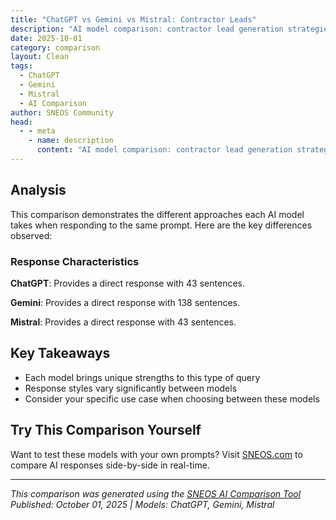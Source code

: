 ```yaml
---
title: "ChatGPT vs Gemini vs Mistral: Contractor Leads"
description: "AI model comparison: contractor lead generation strategies..."
date: 2025-10-01
category: comparison
layout: Clean
tags:
  - ChatGPT
  - Gemini
  - Mistral
  - AI Comparison
author: SNEOS Community
head:
  - - meta
    - name: description
      content: "AI model comparison: contractor lead generation strategies..."
---
```


<ChatComparison
  title="ChatGPT vs Gemini vs Mistral: Contractor Leads"
  prompt="contractor lead generation strategies"
  :responses='{
    "ChatGPT": "Certainly! Here are several effective contractor lead generation strategies that can help you attract and convert potential clients:\n\n### 1. **Optimize Your Website**\n- **SEO:** Use local SEO to ensure your business appears in searches like \u0022contractor near me\u0022 or \u0022home renovation [city].\u0022\n- **Showcase Portfolio:** Display past projects with before-and-after photos.\n- **Clear CTAs:** Include strong calls to action such as \u201CRequest a Free Quote\u201D or \u201CSchedule a Consultation.\u201D\n\n### 2. **Leverage Online Directories and Review Sites**\n- Create profiles on platforms like Angie\u2019s List, HomeAdvisor, Houzz, Yelp, and Google My Business.\n- Encourage satisfied clients to leave positive reviews.\n- Respond promptly and professionally to reviews.\n\n### 3. **Content Marketing**\n- Start a blog with helpful tips related to contracting, renovations, or maintenance.\n- Create videos demonstrating your work, client testimonials, or DIY advice.\n- Offer downloadable guides or checklists in exchange for contact information.\n\n### 4. **Social Media Marketing**\n- Use platforms like Facebook, Instagram, and LinkedIn to showcase projects, share client testimonials, and engage with the community.\n- Run targeted ads focusing on your local area.\n- Join local community groups and participate in conversations without being overly promotional.\n\n### 5. **Networking and Partnerships**\n- Partner with real estate agents, architects, interior designers, and suppliers who can refer clients.\n- Attend local home shows, trade fairs, and Chamber of Commerce events.\n- Join local business groups and contractor associations.\n\n### 6. **Referral Programs**\n- Offer incentives to existing clients or partners who refer new business.\n- Provide excellent service to encourage word-of-mouth referrals naturally.\n\n### 7. **Email Marketing**\n- Build an email list by collecting contact information via your website or events.\n- Send regular newsletters with project highlights, promotions, and industry news.\n- Personalize emails to nurture leads over time.\n\n### 8. **Paid Advertising**\n- Use Google Ads targeting keywords relevant to your services and location.\n- Try Facebook and Instagram ads to reach homeowners within your service area.\n- Consider local radio or newspaper ads if they reach your target demographic.\n\n### 9. **Cold Outreach**\n- Direct mail postcards or flyers in targeted neighborhoods.\n- Door-to-door introductions with brochures for newly constructed or older homes.\n- Follow-up calls or emails to leads gathered from networking or online platforms.\n\n### 10. **Offer Free Workshops or Consultations**\n- Host local DIY workshops or seminars about home improvement topics.\n- Offer free estimates or consultations to attract potential clients.\n\n---\n\n### Tips for Success:\n- Track where your leads come from to focus efforts on the most effective channels.\n- Maintain consistent follow-up to convert leads into customers.\n- Keep your brand professional and trustworthy across all platforms.\n\nIf you want, I can help you create a detailed plan or content for any of these strategies!",
    "Gemini": "Okay, let\u0027s break down contractor lead generation strategies. To give you the most useful advice, I\u0027ll cover a wide range of approaches, from online to offline, and discuss the pros and cons of each.\n\n**I. Foundation: Core Principles for All Strategies**\n\nBefore diving into specific tactics, keep these fundamental principles in mind:\n\n*   **Know Your Ideal Customer:**  Who are you trying to reach? (e.g., affluent homeowners, first-time buyers, commercial businesses).  Knowing their demographics, needs, pain points, and online/offline behavior is crucial.  Create a detailed \u0022customer avatar.\u0022\n*   **Build a Professional Brand:** Your brand is more than just a logo. It\u0027s your reputation, expertise, and the promise you make to customers.  Ensure your website, marketing materials, and communication reflect professionalism, trustworthiness, and quality.\n*   **Excellent Customer Service:** Word-of-mouth is still powerful.  Happy clients are your best salespeople.  Prioritize responsiveness, clear communication, and going the extra mile.  Actively solicit reviews and testimonials.\n*   **Track Your Results:**  Don\u0027t just throw money at marketing.  Use analytics to measure what\u0027s working and what\u0027s not.  This allows you to refine your strategies and maximize your ROI.\n*   **Budget:** How much can you afford to spend on marketing each month? Knowing your budget will allow you to focus on the most cost effective lead generation strategies.\n\n**II. Online Lead Generation Strategies**\n\nA. **Website Optimization (Your Digital Hub)**\n\n*   **Professional Website:**\n    *   **Mobile-Friendly (Responsive Design):** Essential, as many people search on their phones.\n    *   **Clear Value Proposition:**  Immediately communicate what you do and why you\u0027re the best choice.\n    *   **Easy Navigation:**  Users should easily find what they\u0027re looking for (services, portfolio, contact info).\n    *   **High-Quality Content:**  Informative blog posts, articles, and FAQs that address common homeowner questions.  Demonstrates expertise and improves SEO.\n    *   **Compelling Visuals:**  Professional photos and videos of your work.  \u0022Before \u0026 After\u0022 shots are powerful.\n    *   **Clear Call to Action (CTA):**  Encourage visitors to contact you (e.g., \u0022Get a Free Estimate,\u0022 \u0022Schedule a Consultation\u0022).\n    *   **Secure Website:**  Make sure your website is secure with HTTPS.\n\n*   **Search Engine Optimization (SEO):**\n    *   **Keyword Research:**  Identify the terms your target customers are searching for (e.g., \u0022kitchen remodel [city],\u0022 \u0022roof repair near me\u0022).  Use tools like Google Keyword Planner, Ahrefs, or SEMrush.\n    *   **On-Page Optimization:**  Optimize your website content, meta descriptions, and image alt tags with relevant keywords.\n    *   **Off-Page Optimization (Link Building):**  Get links from other reputable websites in your industry or local community.  This boosts your website\u0027s authority.\n    *   **Local SEO:**\n        *   **Google My Business (GMB) Profile:** Claim and optimize your GMB profile.  This is crucial for ranking in local search results.  Include accurate contact information, business hours, photos, and services.  Actively manage and respond to reviews.\n        *   **Local Citations:**  List your business in online directories (e.g., Yelp, Angie\u0027s List, HomeAdvisor, BBB).  Ensure consistent NAP (Name, Address, Phone Number) across all listings.\n        *   **Local Content:**  Create content that is relevant to your local area (e.g., blog posts about local building codes or community events).\n\nB. **Paid Advertising**\n\n*   **Google Ads (Pay-Per-Click - PPC):**\n    *   **Targeted Campaigns:**  Create campaigns that target specific keywords, locations, and demographics.\n    *   **Compelling Ad Copy:**  Write ads that highlight your unique selling points and include a clear call to action.\n    *   **Landing Page Optimization:**  Direct ad traffic to dedicated landing pages that are optimized for conversions.\n    *   **Remarketing:**  Show ads to people who have previously visited your website but didn\u0027t convert.\n*   **Social Media Advertising (Facebook, Instagram, etc.):**\n    *   **Targeted Ads:**  Target users based on demographics, interests, and behaviors.\n    *   **Visual Content:**  Use high-quality images and videos to capture attention.\n    *   **Lead Generation Forms:**  Create lead generation forms directly within the social media platform to capture contact information.\n*   **Local Service Ads (LSAs):**\n    *   Appears above traditional Google Ads.\n    *   Pay only for qualified leads.\n    *   Requires a background check and insurance verification, which can build trust with potential customers.\n\nC. **Social Media Marketing (Organic)**\n\n*   **Choose the Right Platforms:**  Focus on the platforms where your target audience spends their time (e.g., Facebook, Instagram, Pinterest, LinkedIn).\n*   **Consistent Posting:**  Post regularly with engaging content (e.g., project updates, before \u0026 after photos, helpful tips, behind-the-scenes glimpses).\n*   **Engage with Your Audience:**  Respond to comments and messages promptly.  Run contests and polls to encourage interaction.\n*   **Showcase Your Expertise:**  Share informative content that demonstrates your knowledge and skills.\n*   **Run Contests and Giveaways:**  Help build engagement and brand awareness.\n\nD. **Email Marketing**\n\n*   **Build an Email List:**  Offer a free resource (e.g., a checklist, a guide) in exchange for email addresses.\n*   **Segment Your List:**  Divide your list based on interests and needs.\n*   **Personalized Emails:**  Personalize your email messages to make them more relevant.\n*   **Provide Value:**  Send informative and helpful content, not just sales pitches.\n*   **Promote Special Offers:**  Offer discounts and promotions to your email subscribers.\n\nE. **Online Directories and Review Sites:**\n\n*   **Yelp:** Create and optimize your Yelp profile. Encourage satisfied customers to leave reviews.\n*   **Angie\u0027s List/Angi:**  List your business and solicit reviews.\n*   **HomeAdvisor:**  Generate leads through HomeAdvisor\u0027s lead generation service.\n*   **Houzz:** Showcase your projects and connect with potential clients.\n*   **Better Business Bureau (BBB):**  Maintain a good BBB rating.\n\n**III. Offline Lead Generation Strategies**\n\nA. **Networking**\n\n*   **Local Business Associations:**  Join your local Chamber of Commerce, Home Builders Association, or other relevant organizations.\n*   **Industry Events:**  Attend trade shows, conferences, and workshops.\n*   **Referral Partners:**  Build relationships with complementary businesses (e.g., real estate agents, interior designers, plumbers, electricians).\n\nB. **Referral Programs**\n\n*   **Incentivize Referrals:**  Offer rewards to customers who refer new clients.\n*   **Make it Easy to Refer:**  Provide customers with referral cards or a simple online referral form.\n\nC. **Direct Mail Marketing**\n\n*   **Targeted Mailings:**  Send postcards, brochures, or letters to homeowners in specific neighborhoods.\n*   **Eye-Catching Design:**  Create visually appealing materials that stand out.\n*   **Clear Call to Action:**  Tell recipients what you want them to do (e.g., visit your website, call for a free estimate).\n\nD. **Print Advertising**\n\n*   **Local Newspapers and Magazines:**  Advertise in local publications that are read by your target audience.\n*   **Community Newsletters:**  Sponsor or advertise in community newsletters.\n\nE. **Signage**\n\n*   **Job Site Signs:**  Place signs at your job sites to let neighbors know who you are.\n*   **Vehicle Wraps:**  Turn your vehicles into mobile billboards.\n\nF. **Community Involvement**\n\n*   **Sponsor Local Events:**  Support local charities, sports teams, or community events.\n*   **Offer Workshops or Seminars:**  Host workshops or seminars on topics related to home improvement.\n\n**IV. Combining Online and Offline Strategies**\n\nThe most effective lead generation campaigns often combine both online and offline tactics. For example:\n\n*   **Use direct mail to drive traffic to your website.**\n*   **Promote your social media pages on your job site signs.**\n*   **Ask for online reviews after completing a project.**\n\n**V. Important Considerations**\n\n*   **Legal and Ethical Compliance:**  Ensure your marketing practices comply with all applicable laws and regulations (e.g., TCPA for telemarketing, CAN-SPAM Act for email marketing).\n*   **Insurance and Licensing:**  Make sure you have the necessary insurance and licenses to operate legally in your area. This builds trust with potential clients.\n*   **Reputation Management:**  Monitor your online reputation and respond to reviews (both positive and negative).\n\n**VI. Key Takeaways**\n\n*   **Focus on your ideal customer.**\n*   **Build a strong brand.**\n*   **Provide excellent customer service.**\n*   **Track your results and adjust your strategies.**\n*   **Be consistent and patient.** Lead generation takes time and effort.\n*   **Don\u0027t be afraid to experiment.** Try different tactics and see what works best for your business.\n\nBy implementing these strategies and consistently working to improve your marketing efforts, you can generate a steady stream of high-quality leads for your contracting business. Good luck!\n",
    "Mistral": "Generating leads for a contracting business involves a mix of online and offline strategies. Here are some effective methods to consider:\n\n### Online Strategies\n\n1. **Website Optimization**:\n   - **SEO (Search Engine Optimization)**: Ensure your website is optimized for local search terms related to your services.\n   - **Content Marketing**: Create valuable content such as blog posts, case studies, and how-to guides that attract potential clients.\n\n2. **Social Media Marketing**:\n   - **Facebook and Instagram**: Share before-and-after photos, customer testimonials, and behind-the-scenes content.\n   - **LinkedIn**: Connect with other professionals and businesses that might need your services.\n\n3. **Paid Advertising**:\n   - **Google Ads**: Target specific keywords and locations to reach potential clients searching for your services.\n   - **Social Media Ads**: Use Facebook, Instagram, and LinkedIn ads to target specific demographics and interests.\n\n4. **Email Marketing**:\n   - **Newsletters**: Send regular updates, promotions, and educational content to your email list.\n   - **Drip Campaigns**: Automate a series of emails to nurture leads and keep them engaged.\n\n5. **Online Directories and Review Sites**:\n   - **Google My Business**: Ensure your listing is up-to-date and encourage customers to leave reviews.\n   - **Yelp, Angie\u0027s List, and HomeAdvisor**: Claim your profiles and actively manage your reviews.\n\n6. **Webinars and Online Events**:\n   - Host webinars or online Q\u0026A sessions to educate potential clients about your services and expertise.\n\n### Offline Strategies\n\n1. **Networking**:\n   - **Local Business Groups**: Join local chambers of commerce, business associations, and networking groups.\n   - **Industry Events**: Attend trade shows, conferences, and expos related to your industry.\n\n2. **Referral Programs**:\n   - **Existing Clients**: Offer incentives for current clients to refer new business.\n   - **Partnerships**: Partner with complementary businesses to cross-promote each other\u0027s services.\n\n3. **Direct Mail**:\n   - **Targeted Mailings**: Send direct mail pieces to homeowners or businesses in your target area.\n   - **Postcards and Flyers**: Use eye-catching designs and clear calls-to-action.\n\n4. **Community Involvement**:\n   - **Sponsorships**: Sponsor local events, sports teams, or community projects.\n   - **Charity Work**: Participate in charity events or offer pro bono services to build goodwill.\n\n5. **Signage and Branding**:\n   - **Vehicle Wraps**: Use your company vehicles as mobile billboards.\n   - **Yard Signs**: Place signs at job sites to attract attention from passersby.\n\n6. **Cold Calling and Door-to-Door**:\n   - **Cold Calling**: Reach out to potential clients directly via phone.\n   - **Door-to-Door**: Visit homes or businesses in your target area to introduce your services.\n\n### Combining Strategies\n\n1. **Integrated Campaigns**:\n   - Combine online and offline strategies for a more comprehensive approach. For example, use direct mail to drive traffic to a landing page where potential clients can sign up for a webinar.\n\n2. **Follow-Up**:\n   - **CRM Systems**: Use a Customer Relationship Management (CRM) system to track leads and follow up consistently.\n   - **Personal Touch**: Follow up with personalized emails or phone calls to build relationships and close deals.\n\nBy implementing a mix of these strategies, you can effectively generate leads and grow your contracting business."
  }'
  published-date="19:24"
/>

## Analysis

This comparison demonstrates the different approaches each AI model takes when responding to the same prompt. Here are the key differences observed:

### Response Characteristics

**ChatGPT**: Provides a direct response with 43 sentences. 

**Gemini**: Provides a direct response with 138 sentences. 

**Mistral**: Provides a direct response with 43 sentences. 

## Key Takeaways

- Each model brings unique strengths to this type of query
- Response styles vary significantly between models
- Consider your specific use case when choosing between these models

## Try This Comparison Yourself

Want to test these models with your own prompts? Visit [SNEOS.com](https://sneos.com) to compare AI responses side-by-side in real-time.

---

*This comparison was generated using the [SNEOS AI Comparison Tool](https://sneos.com)*
*Published: October 01, 2025 | Models: ChatGPT, Gemini, Mistral*
